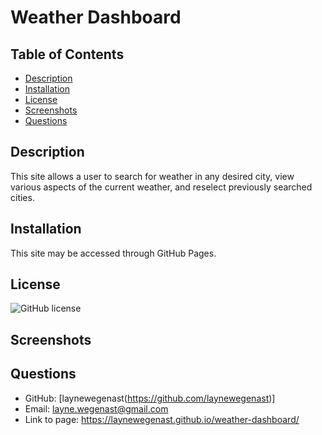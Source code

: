 # Weather Dashboard

 ## Table of Contents
 - [Description](#description)
 - [Installation](#installation)
 - [License](#license)
 - [Screenshots](#screenshots)
 - [Questions](#questions)

 ## Description
 This site allows a user to search for weather in any desired city, view various aspects of the current weather, and reselect previously searched cities.

  ## Installation
This site may be accessed through GitHub Pages. 

 
 ## License
 ![GitHub license](https://img.shields.io/badge/license-MIT-blue.svg)

 ## Screenshots
 
 ## Questions
  - GitHub: [laynewegenast(https://github.com/laynewegenast)]
  - Email: [layne.wegenast@gmail.com](mailto:example@example.com)
  - Link to page: https://laynewegenast.github.io/weather-dashboard/